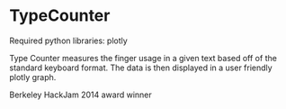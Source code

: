 TypeCounter
===========
Required python libraries:
plotly

Type Counter measures the finger usage in a given text based off of the standard keyboard format. The data is then displayed in a user friendly plotly graph. 

Berkeley HackJam 2014 award winner
